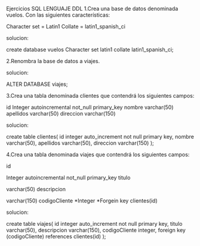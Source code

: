 
Ejercicios SQL
LENGUAJE DDL
1.Crea una base de datos denominada vuelos. Con las siguientes características:

Character set = Latin1
Collate = latin1_spanish_ci

solucion:

create database vuelos Character set latin1 collate latin1_spanish_ci;

2.Renombra la base de datos a viajes.

solucion:

ALTER DATABASE viajes;

3.Crea una tabla denominada clientes que contendrá los siguientes campos:

id
Integer
autoincremental
not_null
primary_key
nombre
varchar(50)
apellidos
varchar(50)
direccion
varchar(150)

solucion:

create table clientes(
	id integer auto_increment not null primary key,
    nombre varchar(50),
    apellidos varchar(50),
    direccion varchar(150)
);


4.Crea una tabla denominada viajes que contendrá los siguientes campos:

id

Integer
autoincremental
not_null
primary_key
titulo

varchar(50)
descripcion

varchar(150)
codigoCliente *Integer *Forgein key clientes(id)


solucion:

create table viajes(
	id integer auto_increment not null primary key,
    titulo varchar(50),
    descripcion varchar(150),
    codigoCliente integer,
    foreign key (codigoCliente) references clientes(id)
);